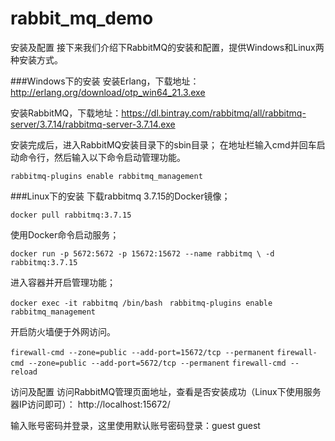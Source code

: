 # rabbit_mq_demo
安装及配置
接下来我们介绍下RabbitMQ的安装和配置，提供Windows和Linux两种安装方式。

###Windows下的安装
安装Erlang，下载地址：http://erlang.org/download/otp_win64_21.3.exe

安装RabbitMQ，下载地址：https://dl.bintray.com/rabbitmq/all/rabbitmq-server/3.7.14/rabbitmq-server-3.7.14.exe

安装完成后，进入RabbitMQ安装目录下的sbin目录；
在地址栏输入cmd并回车启动命令行，然后输入以下命令启动管理功能。

`rabbitmq-plugins enable rabbitmq_management`


###Linux下的安装
下载rabbitmq 3.7.15的Docker镜像；

`docker pull rabbitmq:3.7.15`

使用Docker命令启动服务；

`docker run -p 5672:5672 -p 15672:15672 --name rabbitmq \ -d rabbitmq:3.7.15`

进入容器并开启管理功能；

`docker exec -it rabbitmq /bin/bash `
`rabbitmq-plugins enable rabbitmq_management`

开启防火墙便于外网访问。

`firewall-cmd --zone=public --add-port=15672/tcp --permanent`
`firewall-cmd --zone=public --add-port=5672/tcp --permanent`
`firewall-cmd --reload`

访问及配置
访问RabbitMQ管理页面地址，查看是否安装成功（Linux下使用服务器IP访问即可）：
http://localhost:15672/

输入账号密码并登录，这里使用默认账号密码登录：guest guest
